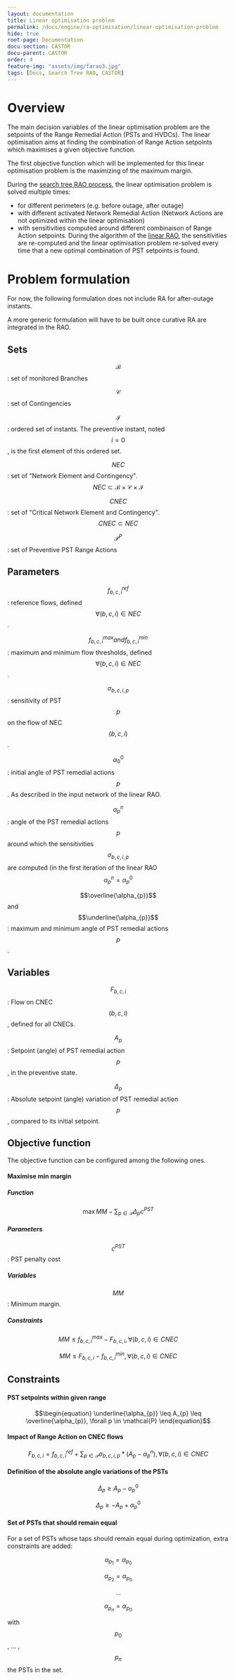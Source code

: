 ```yaml
---
layout: documentation
title: Linear optimisation problem
permalink: /docs/engine/ra-optimisation/linear-optimisation-problem
hide: true
root-page: Documentation
docu-section: CASTOR
docu-parent: CASTOR
order: 4
feature-img: "assets/img/farao3.jpg"
tags: [Docs, Search Tree RAO, CASTOR]
---
```


# Overview

The main decision variables of the linear optimisation problem are the setpoints of the Range Remedial Action 
(PSTs and HVDCs). The linear optimisation aims at finding the combination of Range Action setpoints which maximises 
a given objective function.

The first objective function which will be implemented for this linear optimisation problem is the maximizing of the
maximum margin.

During the [search tree RAO process](/docs/engine/ra-optimisation/search-tree-rao), the linear optimisation problem is solved multiple times:
- for different perimeters (e.g. before outage, after outage)
- with different activated Network Remedial Action (Network Actions are not optimized within the linear optimisation)
- with sensitivities computed around different combinaison of Range Action setpoints. During the algorithm of 
the [linear RAO](/docs/engine/ra-optimisation/linear-rao), the sensitivities are re-computed and the 
linear optimisation problem re-solved every time that a new optimal combination of PST setpoints is found.

# Problem formulation

For now, the following formulation does not include RA for after-outage instants.

A more generic formulation will have to be built once curative RA are integrated in the RAO.

## Sets

$$\mathcal{B}$$ : set of monitored Branches


$$\mathcal{C}$$ : set of Contingencies


$$\mathcal{I}$$ : ordered set of instants. The preventive instant, noted $$i=0$$, is the first element of this ordered set.


$$NEC$$ : set of "Network Element and Contingency". $$NEC \subset \mathcal{B} \times \mathcal{C} \times \mathcal{I} $$


$$CNEC$$ : set of "Critical Network Element and Contingency". $$CNEC \subset NEC$$


$$\mathcal{P}^{P}$$ : set of Preventive PST Range Actions

## Parameters


$$f^{ref}_{b,c,i}$$ : reference flows, defined $$\forall (b,c,i) \in NEC$$.


$$f^{max}_{b,c,i} and f^{min}_{b,c,i}$$ : maximum and minimum flow thresholds, defined $$\forall (b,c,i) \in NEC$$.


$$\sigma_{b,c,i,p}$$ : sensitivity of PST $$p$$ on the flow of NEC $$(b,c,i)$$.


$$\alpha^{0}_{0}$$ : initial angle of PST remedial actions $$p$$. As described in the input network of the linear RAO.


$$\alpha^{n}_{p}$$ : angle of the PST remedial actions $$p$$ around which the sensitivities $$\sigma_{b,c,i,p}$$ are computed (in the first iteration of the linear RAO $$\alpha^{n}_{p} = \alpha^{0}_{p}$$


$$\overline{\alpha_{p}}$$ and $$\underline{\alpha_{p}}$$ : maximum and minimum angle of PST remedial actions $$p$$.


## Variables

$$F_{b,c,i}$$ : Flow on CNEC $$(b,c,i)$$, defined for all CNECs.


$$A_{p}$$ : Setpoint (angle) of PST remedial action $$p$$, in the preventive state.


$$\Delta_{p}$$ : Absolute setpoint (angle) variation of PST remedial action $$p$$, compared to its initial setpoint.

	
## Objective function

The objective function can be configured among the following ones.

#### Maximise min margin

##### Function

$$\begin{equation}
\max MM - \sum_{p \in \mathcal{P}} \Delta_{p} c^{PST}
\end{equation}$$


##### Parameters

$$c^{PST}$$ : PST penalty cost 


##### Variables

$$MM$$ : Minimum margin.


##### Constraints

$$\begin{equation}
MM \leq  f^{max}_{b,c,i} - F_{b,c,i} , \forall (b,c,i) \in CNEC
\end{equation}$$


$$\begin{equation}
MM \leq F_{b,c,i} - f^{min}_{b,c,i} , \forall (b,c,i) \in CNEC
\end{equation}$$




## Constraints

#### PST setpoints within given range

$$\begin{equation}
\underline{\alpha_{p}} \leq A_{p} \leq \overline{\alpha_{p}}, \forall p \in \mathcal{P}
\end{equation}$$


#### Impact of Range Action on CNEC flows

$$\begin{equation}
F_{b,c,i} = f^{ref}_{b,c,i} + \sum_{p \in \mathcal{P}} \sigma_{b,c,i,p} * (A_{p} - \alpha^{n}_{p}), \forall (b,c,i) \in CNEC
\end{equation}$$


#### Definition of the absolute angle variations of the PSTs

$$\begin{equation}
\Delta_{p} \geq A_{p} - \alpha^{0}_{p}
\end{equation}$$

$$\begin{equation}
\Delta_{p} \geq - A_{p} + \alpha^{0}_{p}
\end{equation}$$

#### Set of PSTs that should remain equal

For a set of PSTs whose taps should remain equal during optimization, extra constraints are added:

$$\begin{equation}
\alpha_{p_1} = \alpha_{p_0}
\end{equation}$$

$$\begin{equation}
\alpha_{p_2} = \alpha_{p_0}
\end{equation}$$

$$\begin{equation}
...
\end{equation}$$

$$\begin{equation}
\alpha_{p_n} = \alpha_{p_0}
\end{equation}$$

with $$p_0$$, ... , $$p_n$$ the PSTs in the set.
